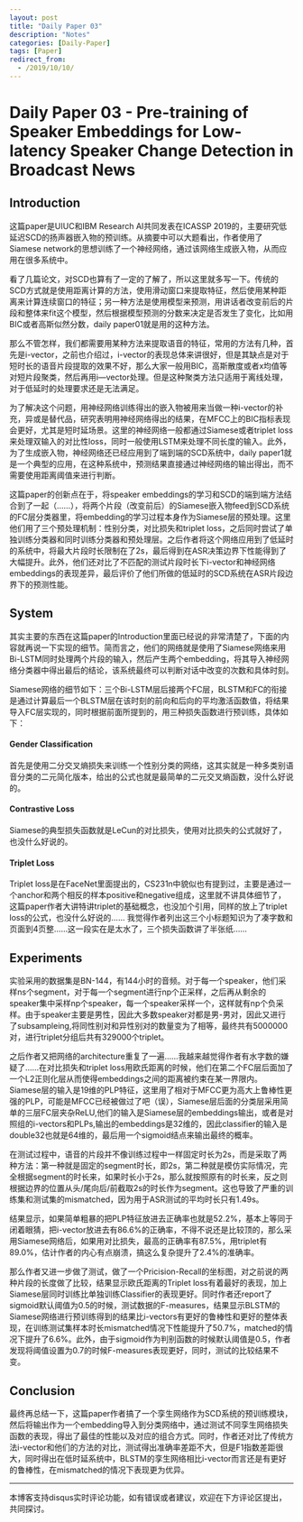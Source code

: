 ```yaml
---
layout: post
title: "Daily Paper 03"
description: "Notes"
categories: [Daily-Paper]
tags: [Paper]
redirect_from:
  - /2019/10/10/
---
```


# Daily Paper 03 - Pre-training of Speaker Embeddings for Low-latency Speaker Change Detection in Broadcast News  

## Introduction  

这篇paper是UIUC和IBM Research AI共同发表在ICASSP 2019的，主要研究低延迟SCD的扬声器嵌入物的预训练。从摘要中可以大题看出，作者使用了Siamese network的思想训练了一个神经网络，通过该网络生成嵌入物，从而应用在很多系统中。  

看了几篇论文，对SCD也算有了一定的了解了，所以这里就多写一下。传统的SCD方式就是使用距离计算的方法，使用滑动窗口来提取特征，然后使用某种距离来计算连续窗口的特征；另一种方法是使用模型来预测，用讲话者改变前后的片段和整体来fit这个模型，然后根据模型预测的分数来决定是否发生了变化，比如用BIC或者高斯似然分数，daily paper01就是用的这种方法。  

那么不管怎样，我们都需要用某种方法来提取语音的特征，常用的方法有几种，首先是i-vector，之前也介绍过，i-vector的表现总体来讲很好，但是其缺点是对于短时长的语音片段提取的效果不好，那么大家一般用BIC，高斯散度或者x均值等对短片段聚类，然后再用i—vector处理。但是这种聚类方法只适用于离线处理，对于低延时的处理要求还是无法满足。  

为了解决这个问题，用神经网络训练得出的嵌入物被用来当做一种i-vector的补充，异或是替代品，研究表明用神经网络得出的结果，在MFCC上的BIC指标表现会更好，尤其是短时延场景。这里的神经网络一般都通过Siamese或者triplet loss来处理双输入的对比性loss，同时一般使用LSTM来处理不同长度的输入。此外，为了生成嵌入物，神经网络还已经应用到了端到端的SCD系统中，daily paper1就是一个典型的应用，在这种系统中，预测结果直接通过神经网络的输出得出，而不需要使用距离阈值来进行判断。  

这篇paper的创新点在于，将speaker embeddings的学习和SCD的端到端方法结合到了一起（……），将两个片段（改变前后）的Siamese嵌入物feed到SCD系统的FC层分类器里，将embedding的学习过程本身作为Siamese层的预处理。这里他们用了三个预处理机制：性别分类，对比损失和triplet loss，之后同时尝试了单独训练分类器和同时训练分类器和预处理层。之后作者将这个网络应用到了低延时的系统中，将最大片段时长限制在了2s，最后得到在ASR决策边界下性能得到了大幅提升。此外，他们还对比了不匹配的测试片段时长下i-vector和神经网络embeddings的表现差异，最后评价了他们所做的低延时的SCD系统在ASR片段边界下的预测性能。  

## System  

其实主要的东西在这篇paper的Introduction里面已经说的非常清楚了，下面的内容就再说一下实现的细节。简而言之，他们的网络就是使用了Siamese网络来用Bi-LSTM同时处理两个片段的输入，然后产生两个embedding，将其导入神经网络分类器中得出最后的结论，该系统最终可以判断对话中改变的次数和具体时刻。  

Siamese网络的细节如下：三个Bi-LSTM层后接两个FC层，BLSTM和FC的衔接是通过计算最后一个BLSTM层在该时刻的前向和后向的平均激活函数值，将结果导入FC层实现的，同时根据前面所提到的，用三种损失函数进行预训练，具体如下：  

#### Gender Classification  

首先是使用二分交叉熵损失来训练一个性别分类的网络，这其实就是一种多类别语音分类的二元简化版本，给出的公式也就是最简单的二元交叉熵函数，没什么好说的。  

#### Contrastive Loss  

Siamese的典型损失函数就是LeCun的对比损失，使用对比损失的公式就好了，也没什么好说的。  

#### Triplet Loss  

Triplet loss是在FaceNet里面提出的，CS231n中貌似也有提到过，主要是通过一个anchor和两个相反的样本positive和negative组成，这里就不讲具体细节了，这篇paper作者大讲特讲triplet的基础概念，也没加个引用，同样的放上了triplet loss的公式，也没什么好说的……  我觉得作者列出这三个小标题知识为了凑字数和页面到4页整……这一段实在是太水了，三个损失函数讲了半张纸……  

## Experiments  

实验采用的数据集是BN-144，有144小时的音频。对于每一个speaker，他们采样ns个segment，对于每一个segment进行np个正采样，之后再从剩余的speaker集中采样np个speaker，每一个speaker采样一个，这样就有np个负采样。由于speaker主要是男性，因此大多数speaker对都是男-男对，因此又进行了subsampleing,将同性别对和异性别对的数量变为了相等，最终共有5000000对，进行triplet分组后共有329000个triplet。  

之后作者又把网络的architecture重复了一遍……我越来越觉得作者有水字数的嫌疑了……在对比损失和triplet loss用欧氏距离的时候，他们在第二个FC层后面加了一个L2正则化层从而使得embeddings之间的距离被约束在某一界限内。Siamese层的输入是19维的PLP特征，这里用了相对于MFCC更为高大上鲁棒性更强的PLP，可能是MFCC已经被做过了吧（误），Siamese层后面的分类层采用简单的三层FC层夹杂ReLU,他们的输入是Siamese层的embeddings输出，或者是对照组的i-vectors和PLPs,输出的embeddings是32维的，因此classifier的输入是double32也就是64维的，最后用一个sigmoid结点来输出最终的概率。  

在测试过程中，语音的片段并不像训练过程中一样固定时长为2s，而是采取了两种方法：第一种就是固定的segment时长，即2s，第二种就是模仿实际情况，完全根据segment的时长来，如果时长小于2s，那么就按照原有的时长来，反之则根据边界的位置从头/尾向后/前截取2s的时长作为segment。这也导致了严重的训练集和测试集的mismatched，因为用于ASR测试的平均时长只有1.49s。  

结果显示，如果简单粗暴的把PLP特征放进去正确率也就是52.2%，基本上等同于闭着眼猜，把i-vector放进去有86.6%的正确率，不得不说还是比较顶的，那么采用Siamese网络后，如果用对比损失，最高的正确率有87.5%，用triplet有89.0%，估计作者的内心有点崩溃，搞这么复杂提升了2.4%的准确率。  

那么作者又进一步做了测试，做了一个Pricision-Recall的坐标图，对之前说的两种片段的长度做了比较，结果显示欧氏距离的Triplet loss有着最好的表现，加上Siamese层同时训练比单独训练Classifier的表现更好。同时作者还report了sigmoid默认阈值为0.5的时候，测试数据的F-measures，结果显示BLSTM的Siamese网络进行预训练得到的结果比i-vectors有更好的鲁棒性和更好的整体表现，在训练测试集样本时长mismatched情况下性能提升了50.7%，matched的情况下提升了6.6%。此外，由于sigmoid作为判别函数的时候默认阈值是0.5，作者发现将阈值设置为0.7的时候F-measures表现更好，同时，测试的比较结果不变。  

## Conclusion  

最终再总结一下，这篇paper作者搞了一个孪生网络作为SCD系统的预训练模块，然后将输出作为一个embedding导入到分类网络中，通过测试不同孪生网络损失函数的表现，得出了最佳的性能以及对应的组合方式。同时，作者还对比了传统方法i-vector和他们的方法的对比，测试得出准确率差距不大，但是F1指数差距很大，同时得出在低时延系统中，BLSTM的孪生网络相比i-vector而言还是有更好的鲁棒性，在mismatched的情况下表现更为优异。  


---
本博客支持disqus实时评论功能，如有错误或者建议，欢迎在下方评论区提出，共同探讨。  
